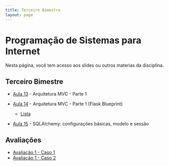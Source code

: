 ```yaml
---
title: Terceiro Bimestre
layout: page
---
```


# Programação de Sistemas para Internet

Nesta página, você tem acesso aos slides ou outros materias da disciplina.

## Terceiro Bimestre

- [Aula 13](../slides/13_MVC/13_MVC.pdf) - Arquitetura MVC - Parte 1
- [Aula 14](../slides/14_blueprint/14_blueprint.pdf) - Arquitetura MVC - Parte 1 (Flask Blueprint)
  - [Lista](../slides/14_blueprint/lista/lista.md)

- [Aula 15](../slides/15_ORMS/15_ORMS-parte1.pdf) - SQLAlchemy: configurações básicas, modelo e sessão

## Avaliações

- [Avaliação 1 - Caso 1](https://github.com/RomeritoCamposProjetos/Web2024/tree/main/avaliacoes/b3/case1)
- [Avaliação 1 - Caso 2](https://github.com/RomeritoCamposProjetos/Web2024/tree/main/avaliacoes/b3/case2)



